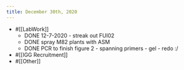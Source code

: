 ```yaml
---
title: December 30th, 2020
---
```


- #[[LabWork]]
	- DONE 12-7-2020 - streak out FUI02
	- DONE spray M82 plants with ASM
	- DONE PCR to finish figure 2 - spanning primers - gel - redo :/
- #[[IGG Recruitment]]
- #[[Other]]